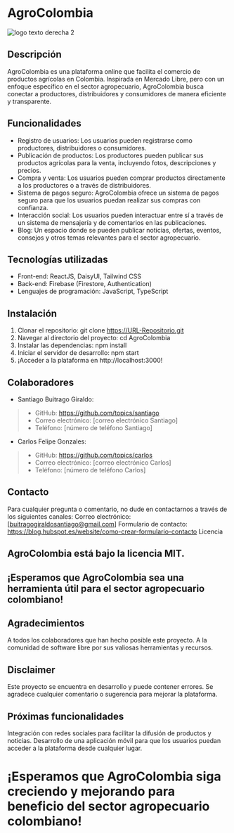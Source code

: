 # AgroColombia
![logo texto derecha 2](https://github.com/academia-geek/demo-day-projects-agrocolombia/assets/117487196/f2ab5157-9777-4cd2-9be1-84e7a92b5aca)
## Descripción
AgroColombia es una plataforma online que facilita el comercio de productos agrícolas en Colombia. Inspirada en Mercado Libre, pero con un enfoque específico en el sector agropecuario, AgroColombia busca conectar a productores, distribuidores y consumidores de manera eficiente y transparente.

## Funcionalidades
- Registro de usuarios: Los usuarios pueden registrarse como productores, distribuidores o consumidores.
- Publicación de productos: Los productores pueden publicar sus productos agrícolas para la venta, incluyendo fotos, descripciones y precios.
- Compra y venta: Los usuarios pueden comprar productos directamente a los productores o a través de distribuidores.
- Sistema de pagos seguro: AgroColombia ofrece un sistema de pagos seguro para que los usuarios puedan realizar sus compras con confianza.
- Interacción social: Los usuarios pueden interactuar entre sí a través de un sistema de mensajería y de comentarios en las publicaciones.
- Blog: Un espacio donde se pueden publicar noticias, ofertas, eventos, consejos y otros temas relevantes para el sector agropecuario.

## Tecnologías utilizadas
- Front-end: ReactJS, DaisyUI, Tailwind CSS
- Back-end: Firebase (Firestore, Authentication)
- Lenguajes de programación: JavaScript, TypeScript

## Instalación
1. Clonar el repositorio: git clone https://URL-Repositorio.git
2. Navegar al directorio del proyecto: cd AgroColombia
3. Instalar las dependencias: npm install
4. Iniciar el servidor de desarrollo: npm start
5. ¡Acceder a la plataforma en http://localhost:3000!

## Colaboradores
- Santiago Buitrago Giraldo:
>- GitHub: https://github.com/topics/santiago
>- Correo electrónico: [correo electrónico Santiago]
>- Teléfono: [número de teléfono Santiago]
- Carlos Felipe Gonzales:
>- GitHub: https://github.com/topics/carlos
>- Correo electrónico: [correo electrónico Carlos]
>- Teléfono: [número de teléfono Carlos]

## Contacto
Para cualquier pregunta o comentario, no dude en contactarnos a través de los siguientes canales:
Correo electrónico: [buitragogiraldosantiago@gmail.com]
Formulario de contacto: https://blog.hubspot.es/website/como-crear-formulario-contacto
Licencia

## AgroColombia está bajo la licencia MIT.

## ¡Esperamos que AgroColombia sea una herramienta útil para el sector agropecuario colombiano!

## Agradecimientos

A todos los colaboradores que han hecho posible este proyecto.
A la comunidad de software libre por sus valiosas herramientas y recursos.

## Disclaimer
Este proyecto se encuentra en desarrollo y puede contener errores. Se agradece cualquier comentario o sugerencia para mejorar la plataforma.

## Próximas funcionalidades
Integración con redes sociales para facilitar la difusión de productos y noticias.
Desarrollo de una aplicación móvil para que los usuarios puedan acceder a la plataforma desde cualquier lugar.

# ¡Esperamos que AgroColombia siga creciendo y mejorando para beneficio del sector agropecuario colombiano!
